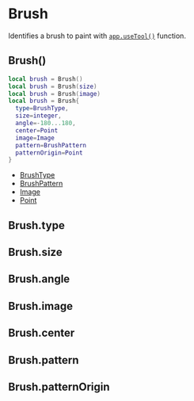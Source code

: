 # Brush

Identifies a brush to paint with [`app.useTool()`](app.md#appusetool)
function.

## Brush()

```lua
local brush = Brush()
local brush = Brush(size)
local brush = Brush(image)
local brush = Brush{
  type=BrushType,
  size=integer,
  angle=-180...180,
  center=Point
  image=Image
  pattern=BrushPattern
  patternOrigin=Point
}
```

* [BrushType](brushtype.md#brushtype)
* [BrushPattern](brushpattern.md#brushpattern)
* [Image](image.md#image)
* [Point](point.md#point)

## Brush.type

## Brush.size

## Brush.angle

## Brush.image

## Brush.center

## Brush.pattern

## Brush.patternOrigin
